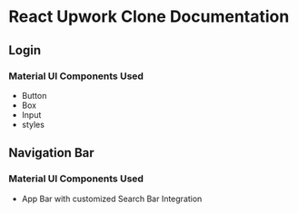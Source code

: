 # React Upwork Clone Documentation

## Login

### Material UI Components Used

- Button
- Box
- Input
- styles


## Navigation Bar

### Material UI Components Used

- App Bar with customized Search Bar Integration
